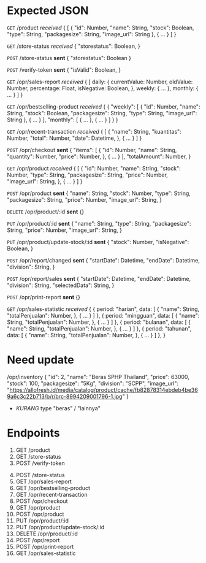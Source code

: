 # Expected JSON
`GET` /product *received*
{
  [
    {
      "id": Number,
      "name": String,
      "stock": Boolean,
      "type": String,
      "packagesize": String,
      "image_url": String
    },
    {
      ...
    }
  ]
}

`GET` /store-status *received*
{
  "storestatus": Boolean,
}

`POST` /store-status __sent__
{
  "storestatus": Boolean
}

`POST` /verify-token __sent__
{
  "isValid": Boolean,
}

`GET` /opr/sales-report *received*
{
  [
    daily: {
      currentValue: Number,
      oldValue: Number,
      percentage: Float,
      isNegative: Boolean,
    },
    weekly: {
      ...
    },
    monthly: {
      ...
    }
  ]
}

`GET` /opr/bestselling-product *received*
{
  { 
    "weekly": [
      {
        "id": Number,
        "name": String,
        "stock": Boolean,
        "packagesize": String,
        "type": String,
        "image_url": String
      },
      {
        ...
      }
    ],
    "monthly": [
      {
        ...
      },
      {
        ...
      }
    ]
  }
}

`GET` /opr/recent-transaction *received*
{
  [
    {
      "name": String,
      "kuantitas": Number,
      "total": Number,
      "date": Datetime,
    },
    {
      ...
    }
  ]
}

`POST` /opr/checkout __sent__
{
  "items": [
    {
      "id": Number,
      "name": String,
      "quantity": Number,
      "price": Number,
    },
    {
      ...
    }
  ],
  "totalAmount": Number,
}

`GET` /opr/product *received*
{
  [
    {
      "id": Number,
      "name": String,
      "stock": Number,
      "type": String,
      "packagesize": String,
      "price": Number,
      "image_url": String,
    },
    {
      ...
    }
  ]
}

`POST` /opr/product __sent__
{
  "name": String,
  "stock": Number,
  "type": String,
  "packagesize": String,
  "price": Number,
  "image_url": String,
}

`DELETE` /opr/product/:id __sent__
{}

`PUT` /opr/product/:id __sent__
{
  "name": String,
  "type": String,
  "packagesize": String,
  "price": Number,
  "image_url": String,
}

`PUT` /opr/product/update-stock/:id __sent__
{
  "stock": Number,
  "isNegative": Boolean,
}

`POST` /opr/report/changed __sent__
{
  "startDate": Datetime,
  "endDate": Datetime,
  "division": String,
}

`POST` /opr/report/sales __sent__
{
  "startDate": Datetime,
  "endDate": Datetime,
  "division": String,
  "selectedData": String,
}

`POST` /opr/print-report __sent__
{}

`GET` /opr/sales-statistic *received*
{
  {
    period: "harian",
    data: [
      {
        "name": String,
        "totalPenjualan": Number, 
      },
      {
        ...
      }
    ]
  },
  {
    period: "mingguan",
    data: [
      {
        "name": String,
        "totalPenjualan": Number, 
      },
      {
        ...
      }
    ]
  },
  {
    period: "bulanan",
    data: [
      {
        "name": String,
        "totalPenjualan": Number, 
      },
      {
        ...
      }
    ]
  },
  {
    period: "tahunan",
    data: [
      {
        "name": String,
        "totalPenjualan": Number, 
      },
      {
        ...
      }
    ]
  },
}

# Need update
/opr/inventory
{
  "id": 2,
  "name": "Beras SPHP Thailand",
  "price": 63000,
  "stock": 100,
  "packagesize": "5Kg",
  "division": "SCPP",
  "image_url": "https://allofresh.id/media/catalog/product/cache/fb82878314ebdeb4be369a6c3c22b713/b/r/brc-8994209001796-1.jpg"
}
- _KURANG_ type "beras" / "lainnya"

# Endpoints
<!-- GUEST -->
1. GET /product 
2. GET /store-status 
3. POST /verify-token 

<!-- ADMIN -->
4. POST /store-status 
5. GET /opr/sales-report 
6. GET /opr/bestselling-product 
7. GET /opr/recent-transaction 
8. POST /opr/checkout
9. GET /opr/product 
10. POST /opr/product
11. PUT /opr/product/:id
12. PUT /opr/product/update-stock/:id
13. DELETE /opr/product/:id
14. POST /opr/report
15. POST /opr/print-report
16. GET /opr/sales-statistic